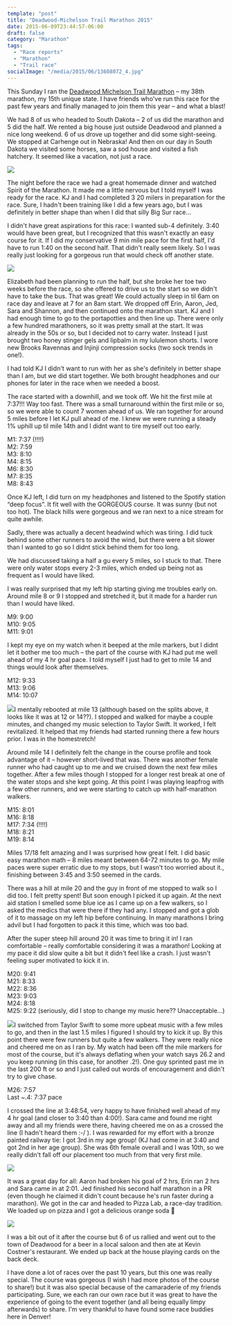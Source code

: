 ```yaml
---
template: "post"
title: "Deadwood-Michelson Trail Marathon 2015"
date: 2015-06-09T23:44:57-06:00
draft: false
category: "Marathon"
tags:
  - "Race reports"
  - "Marathon"
  - "Trail race"
socialImage: "/media/2015/06/13608072_4.jpg"
---
```




This Sunday I ran the [Deadwood Michelson Trail Marathon](http://deadwoodmickelsontrailmarathon.com) &#8211; my 38th marathon, my 15th unique state. I have friends who've run this race for the past few years and finally managed to join them this year &#8211; and what a blast!

We had 8 of us who headed to South Dakota &#8211; 2 of us did the marathon and 5 did the half. We rented a big house just outside Deadwood and planned a nice long weekend. 6 of us drove up together and did some sight-seeing. We stopped at Carhenge out in Nebraska! And then on our day in South Dakota we visited some horses, saw a sod house and visited a fish hatchery. It seemed like a vacation, not just a race.

![](/media/2015/06/11425408_10152870453955079_6396543000638669518_n.jpg)

The night before the race we had a great homemade dinner and watched Spirit of the Marathon. It made me a little nervous but I told myself I was ready for the race. KJ and I had completed 3 20 milers in preparation for the race. Sure, I hadn't been training like I did a few years ago, but I was definitely in better shape than when I did that silly Big Sur race&#8230;

I didn't have great aspirations for this race: I wanted sub-4 definitely. 3:40 would have been great, but I recognized that this wasn't exactly an easy course for it. If I did my conservative 9 min mile pace for the first half, I'd have to run 1:40 on the second half. That didn't really seem likely. So I was really just looking for a gorgeous run that would check off another state.

![](/media/2015/05/www_deadwoodmickelsontrailmarathon_com_wp-content_uploads_2010_11_DMTM-Profile_pdf.png)

Elizabeth had been planning to run the half, but she broke her toe two weeks before the race, so she offered to drive us to the start so we didn't have to take the bus. That was great! We could actually sleep in til 6am on race day and leave at 7 for an 8am start. We dropped off Erin, Aaron, Jed, Sara and Shannon, and then continued onto the marathon start. KJ and I had enough time to go to the portapotties and then line up. There were only a few hundred marathoners, so it was pretty small at the start. It was already in the 50s or so, but I decided not to carry water. Instead I just brought two honey stinger gels and lipbalm in my lululemon shorts. I wore new Brooks Ravennas and Injinji compression socks (two sock trends in one!).

I had told KJ I didn't want to run with her as she's definitely in better shape than I am, but we did start together. We both brought headphones and our phones for later in the race when we needed a boost.

The race started with a downhill, and we took off. We hit the first mile at 7:37!!! Way too fast. There was a small turnaround within the first mile or so, so we were able to count 7 women ahead of us. We ran together for around 5 miles before I let KJ pull ahead of me. I knew we were running a steady 1% uphill up til mile 14th and I didnt want to tire myself out too early.

M1: 7:37 (!!!!)  
M2: 7:59  
M3: 8:10  
M4: 8:15  
M6: 8:30  
M7: 8:35  
M8: 8:43

Once KJ left, I did turn on my headphones and listened to the Spotify station &#8220;deep focus&#8221;. It fit well with the GORGEOUS course. It was sunny (but not too hot). The black hills were gorgeous and we ran next to a nice stream for quite awhile.

Sadly, there was actually a decent headwind which was tiring. I did tuck behind some other runners to avoid the wind, but there were a bit slower than I wanted to go so I didnt stick behind them for too long.

We had discussed taking a half a gu every 5 miles, so I stuck to that. There were only water stops every 2-3 miles, which ended up being not as frequent as I would have liked.

I was really surprised that my left hip starting giving me troubles early on. Around mile 8 or 9 I stopped and stretched it, but it made for a harder run than I would have liked.

M9: 9:00  
M10: 9:05  
M11: 9:01

I kept my eye on my watch when it beeped at the mile markers, but I didnt let it bother me too much &#8211; the part of the course with KJ had put me well ahead of my 4 hr goal pace. I told myself I just had to get to mile 14 and things would look after themselves.

M12: 9:33  
M13: 9:06  
M14: 10:07

![](/media/2015/06/13608072_3.jpg)I mentally rebooted at mile 13 (although based on the splits above, it looks like it was at 12 or 14??). I stopped and walked for maybe a couple minutes, and changed my music selection to Taylor Swift. It worked, I felt revitalized. It helped that my friends had started running there a few hours prior. I was in the homestretch!

Around mile 14 I definitely felt the change in the course profile and took advantage of it &#8211; however short-lived that was. There was another female runner who had caught up to me and we cruised down the next few miles together. After a few miles though I stopped for a longer rest break at one of the water stops and she kept going. At this point I was playing leapfrog with a few other runners, and we were starting to catch up with half-marathon walkers.

M15: 8:01  
M16: 8:18  
M17: 7:34 (!!!!)  
M18: 8:21  
M19: 8:14

Miles 17/18 felt amazing and I was surprised how great I felt. I did basic easy marathon math &#8211; 8 miles meant between 64-72 minutes to go. My mile paces were super erratic due to my stops, but I wasn't too worried about it., finishing between 3:45 and 3:50 seemed in the cards.

There was a hill at mile 20 and the guy in front of me stopped to walk so I did too. I felt pretty spent! But soon enough I picked it up again. At the next aid station I smelled some blue ice as I came up on a few walkers, so I asked the medics that were there if they had any. I stopped and got a glob of it to massage on my left hip before continuing. In many marathons I bring advil but I had forgotten to pack it this time, which was too bad.

After the super steep hill around 20 it was time to bring it in! I ran comfortable &#8211; really comfortable considering it was a marathon! Looking at my pace it did slow quite a bit but it didn't feel like a crash. I just wasn't feeling super motivated to kick it in.

M20: 9:41  
M21: 8:33  
M22: 8:36  
M23: 9:03  
M24: 8:18  
M25: 9:22 (seriously, did I stop to change my music here?? Unacceptable&#8230;)

![](/media/2015/06/13608072_1.jpg)I switched from Taylor Swift to some more upbeat music with a few miles to go, and then in the last 1.5 miles I figured I should try to kick it up. By this point there were few runners but quite a few walkers. They were really nice and cheered me on as I ran by. My watch had been off the mile markers for most of the course, but it's always deflating when your watch says 26.2 and you keep running (in this case, for another .2!). One guy sprinted past me in the last 200 ft or so and I just called out words of encouragement and didn't try to give chase.

M26: 7:57  
Last ~.4: 7:37 pace

I crossed the line at 3:48:54, very happy to have finished well ahead of my 4 hr goal (and closer to 3:40 than 4:00!). Sara came and found me right away and all my friends were there, having cheered me on as a crossed the line (I hadn't heard them :-/ ). I was rewarded for my effort with a bronze painted railway tie: I got 3rd in my age group! (KJ had come in at 3:40 and got 2nd in her age group). She was 6th female overall and I was 10th, so we really didn't fall off our placement too much from that very first mile.

![](/media/2015/06/11390016_10100365691927654_1261855560109623173_n1.jpg)

It was a great day for all: Aaron had broken his goal of 2 hrs, Erin ran 2 hrs and Sara came in at 2:01. Jed finished his second half marathon in a PR (even though he claimed it didn't count because he's run faster during a marathon). We got in the car and headed to Pizza Lab, a race-day tradition. We loaded up on pizza and I got a delicious orange soda 🙂

![](/media/2015/06/11391269_10152871762340079_3917357758368555853_n.jpg)

I was a bit out of it after the course but 6 of us rallied and went out to the town of Deadwood for a beer in a local saloon and then ate at Kevin Costner's restaurant. We ended up back at the house playing cards on the back deck.

I have done a lot of races over the past 10 years, but this one was really special. The course was gorgeous (I wish I had more photos of the course to share!) but it was also special because of the camaraderie of my friends participating. Sure, we each ran our own race but it was great to have the experience of going to the event together (and all being equally limpy afterwards) to share. I'm very thankful to have found some race buddies here in Denver!